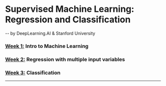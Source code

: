 # Supervised Machine Learning: Regression and Classification
--  by DeepLearning.AI & Stanford University

### [Week 1:]() Intro to Machine Learning 
### [Week 2:]()  Regression with multiple input variables
### [Week 3:]()  Classification
--- 
